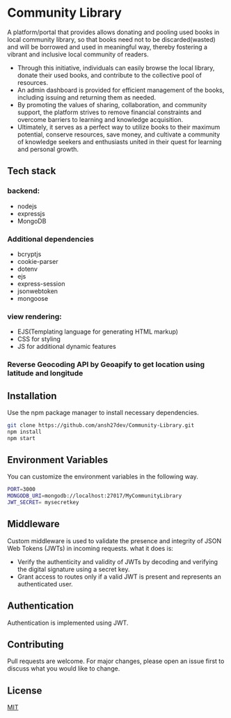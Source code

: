 # Community Library

A platform/portal that provides allows donating and pooling used books in local community library, so that books need not to be discarded(wasted) and will be borrowed and used in meaningful way, thereby fostering a vibrant and inclusive local community of readers.

- Through this initiative, individuals can easily browse the local library, donate their used books, and contribute to the collective pool of resources.
- An admin dashboard is provided for efficient management of the books, including issuing and returning them as needed.
- By promoting the values of sharing, collaboration, and community support, the platform strives to remove financial constraints and overcome barriers to learning and knowledge acquisition.
- Ultimately, it serves as a perfect way to utilize books to their maximum potential, conserve resources, save money, and cultivate a community of knowledge seekers and enthusiasts united in their quest for learning and personal growth.

## Tech stack

### backend:

- nodejs
- expressjs
- MongoDB

### Additional dependencies

- bcryptjs
- cookie-parser
- dotenv
- ejs
- express-session
- jsonwebtoken
- mongoose

### view rendering:

- EJS(Templating language for generating HTML markup)
- CSS for styling
- JS for additional dynamic features

### Reverse Geocoding API by Geoapify to get location using latitude and longitude

## Installation

Use the npm package manager to install necessary dependencies.

```bash
git clone https://github.com/ansh27dev/Community-Library.git
npm install
npm start

```

## Environment Variables

You can customize the environment variables in the following way.

```bash
PORT=3000
MONGODB_URI=mongodb://localhost:27017/MyCommunityLibrary
JWT_SECRET= mysecretkey

```

## Middleware

Custom middleware is used to validate the presence and integrity of JSON Web Tokens (JWTs) in incoming requests. what it does is:

- Verify the authenticity and validity of JWTs by decoding and verifying the digital signature using a secret key.
- Grant access to routes only if a valid JWT is present and represents an authenticated user.

## Authentication

Authentication is implemented using JWT.

## Contributing

Pull requests are welcome. For major changes, please open an issue first
to discuss what you would like to change.

## License

[MIT](https://choosealicense.com/licenses/mit/)
